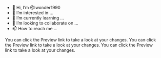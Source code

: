 - 👋 Hi, I’m @Iwonder1990
- 👀 I’m interested in ...
- 🌱 I’m currently learning ...
- 💞️ I’m looking to collaborate on ...
- 📫 How to reach me ...

<!---
Iwonder1990/Iwonder1990 is a ✨ special ✨ repository because its `README.md` (this file) appears on your GitHub profile.
You can click the Preview link to take a look at your changes.
--->
You can click the Preview link to take a look at your changes. You can click the Preview link to take a look at your changes. You can click the Preview link to take a look at your changes.
